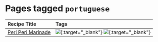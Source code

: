 # Pages tagged `portuguese`

|Recipe Title|Tags
|:---|:---|
|[Peri Peri Marinade](../recipes/periperimarinade.md)|[![](https://img.shields.io/badge/tag-portuguese-28ab17)](tags/portuguese.md){:target="_blank"} [![](https://img.shields.io/badge/tag-vegan-6f4790)](tags/vegan.md){:target="_blank"}|